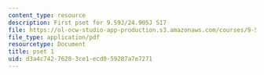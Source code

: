 ```yaml
---
content_type: resource
description: First pset for 9.59J/24.905J S17
file: https://ol-ocw-studio-app-production.s3.amazonaws.com/courses/9-59j-lab-in-psycholinguistics-spring-2017/d3a4c74276283ce1ecd059287a7e7271_MIT9_59S17_pset1.pdf
file_type: application/pdf
resourcetype: Document
title: pset 1
uid: d3a4c742-7628-3ce1-ecd0-59287a7e7271
---
```

